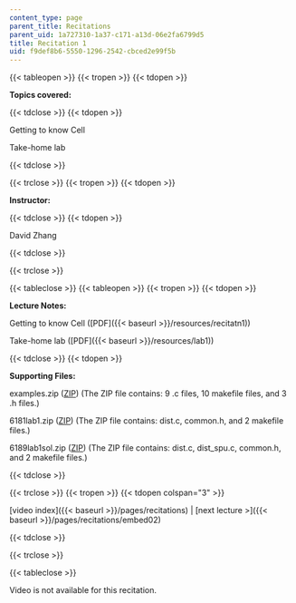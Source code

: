 ```yaml
---
content_type: page
parent_title: Recitations
parent_uid: 1a727310-1a37-c171-a13d-06e2fa6799d5
title: Recitation 1
uid: f9def8b6-5550-1296-2542-cbced2e99f5b
---
```


{{< tableopen >}}
{{< tropen >}}
{{< tdopen >}}


**Topics covered:**


{{< tdclose >}}
{{< tdopen >}}


Getting to know Cell

Take-home lab


{{< tdclose >}}

{{< trclose >}}
{{< tropen >}}
{{< tdopen >}}


**Instructor:**


{{< tdclose >}}
{{< tdopen >}}


David Zhang


{{< tdclose >}}

{{< trclose >}}

{{< tableclose >}}
{{< tableopen >}}
{{< tropen >}}
{{< tdopen >}}


**Lecture Notes:**

Getting to know Cell ([PDF]({{< baseurl >}}/resources/recitatn1))

Take-home lab ([PDF]({{< baseurl >}}/resources/lab1))


{{< tdclose >}}
{{< tdopen >}}


**Supporting Files:**

examples.zip ([ZIP](/courses/electrical-engineering-and-computer-science/6-189-multicore-programming-primer-january-iap-2007/recitations/examples.zip)) (The ZIP file contains: 9 .c files, 10 makefile files, and 3 .h files.)

6181lab1.zip ([ZIP](/courses/electrical-engineering-and-computer-science/6-189-multicore-programming-primer-january-iap-2007/recitations/6189lab1.zip)) (The ZIP file contains: dist.c, common.h, and 2 makefile files.)

6189lab1sol.zip ([ZIP](/courses/electrical-engineering-and-computer-science/6-189-multicore-programming-primer-january-iap-2007/recitations/6189lab1sol.zip)) (The ZIP file contains: dist.c, dist\_spu.c, common.h, and 2 makefile files.)


{{< tdclose >}}

{{< trclose >}}
{{< tropen >}}
{{< tdopen colspan="3" >}}


[video index]({{< baseurl >}}/pages/recitations) | [next lecture >]({{< baseurl >}}/pages/recitations/embed02)


{{< tdclose >}}

{{< trclose >}}

{{< tableclose >}}

Video is not available for this recitation.